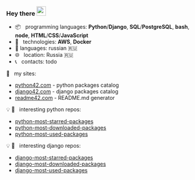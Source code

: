 ### Hey there <img src="https://media.giphy.com/media/hvRJCLFzcasrR4ia7z/giphy.gif" width="25px">

+   :package: &nbsp; programming languages: **Python**/**Django**, **SQL**/**PostgreSQL**, **bash**, **node**, **HTML**/**CSS**/**JavaScript**
+   :wrench:  &nbsp; technologies:  **AWS**, **Docker**
+   :speech_balloon: languages: russian :ru:
+   :globe_with_meridians: &nbsp; location: Russia :ru:
+   :telephone_receiver: &nbsp; contacts: todo


:link: &nbsp; my sites:
+   <a href="https://python42.com" target="_blank">python42.com</a> - python packages catalog
+   <a href="https://django42.com" target="_blank">django42.com</a> - django packages catalog
+   <a href="https://readme42.com" target="_blank">readme42.com</a> - README.md generator

:bulb: :snake: &nbsp; interesting python repos:

+   [python-most-starred-packages](https://github.com/andrewp-as-is/python-most-starred-packages)
+   [python-most-downloaded-packages](https://github.com/andrewp-as-is/python-most-downloaded-packages)
+   [python-most-used-packages](https://github.com/andrewp-as-is/python-most-used-packages)


:bulb: :snake: &nbsp; interesting django repos:

+   [django-most-starred-packages](https://github.com/andrewp-as-is/django-most-starred-packages)
+   [django-most-downloaded-packages](https://github.com/andrewp-as-is/django-most-downloaded-packages)
+   [django-most-used-packages](https://github.com/andrewp-as-is/django-most-used-packages)
